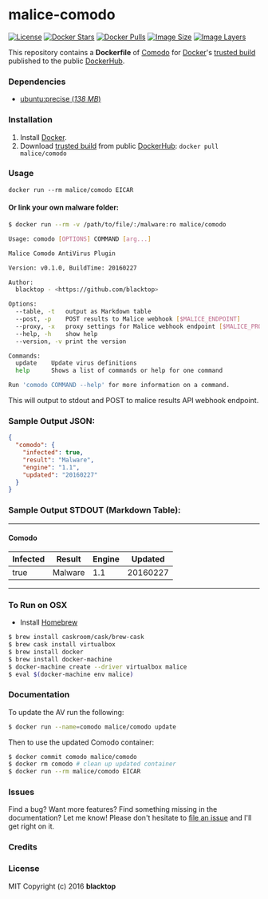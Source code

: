 # malice-comodo

[![License](http://img.shields.io/:license-mit-blue.svg)](http://doge.mit-license.org)
[![Docker Stars](https://img.shields.io/docker/stars/malice/comodo.svg)][hub]
[![Docker Pulls](https://img.shields.io/docker/pulls/malice/comodo.svg)][hub]
[![Image Size](https://img.shields.io/imagelayers/image-size/malice/comodo/latest.svg)](https://imagelayers.io/?images=malice/comodo:latest)
[![Image Layers](https://img.shields.io/imagelayers/layers/malice/comodo/latest.svg)](https://imagelayers.io/?images=malice/comodo:latest)

This repository contains a **Dockerfile** of [Comodo](https://www.comodo.com/home/internet-security/antivirus-for-linux.php) for [Docker](https://www.docker.io/)'s [trusted build][hub] published to the public [DockerHub](https://hub.docker.com).

### Dependencies

* [ubuntu:precise (*138 MB*)](https://hub.docker.com/_/ubuntu/)

### Installation

1. Install [Docker](https://www.docker.io/).
2. Download [trusted build][hub] from public [DockerHub](https://hub.docker.com): `docker pull malice/comodo`

### Usage

    docker run --rm malice/comodo EICAR

#### Or link your own malware folder:
```bash
$ docker run --rm -v /path/to/file/:/malware:ro malice/comodo

Usage: comodo [OPTIONS] COMMAND [arg...]

Malice Comodo AntiVirus Plugin

Version: v0.1.0, BuildTime: 20160227

Author:
  blacktop - <https://github.com/blacktop>

Options:
  --table, -t	output as Markdown table
  --post, -p	POST results to Malice webhook [$MALICE_ENDPOINT]
  --proxy, -x	proxy settings for Malice webhook endpoint [$MALICE_PROXY]
  --help, -h	show help
  --version, -v	print the version

Commands:
  update	Update virus definitions
  help		Shows a list of commands or help for one command

Run 'comodo COMMAND --help' for more information on a command.
```

This will output to stdout and POST to malice results API webhook endpoint.

### Sample Output JSON:
```json
{
  "comodo": {
    "infected": true,
    "result": "Malware",
    "engine": "1.1",
    "updated": "20160227"
  }
}
```
### Sample Output STDOUT (Markdown Table):
---
#### Comodo
| Infected | Result  | Engine | Updated  |
| -------- | ------- | ------ | -------- |
| true     | Malware | 1.1    | 20160227 |
---
### To Run on OSX
 - Install [Homebrew](http://brew.sh)

```bash
$ brew install caskroom/cask/brew-cask
$ brew cask install virtualbox
$ brew install docker
$ brew install docker-machine
$ docker-machine create --driver virtualbox malice
$ eval $(docker-machine env malice)
```

### Documentation
To update the AV run the following:
```bash
$ docker run --name=comodo malice/comodo update
```
Then to use the updated Comodo container:
```bash
$ docker commit comodo malice/comodo
$ docker rm comodo # clean up updated container
$ docker run --rm malice/comodo EICAR
```

### Issues

Find a bug? Want more features? Find something missing in the documentation? Let me know! Please don't hesitate to [file an issue](https://github.com/maliceio/malice-av/issues/new) and I'll get right on it.

### Credits

### License
MIT Copyright (c) 2016 **blacktop**

[hub]: https://hub.docker.com/r/malice/comodo/
